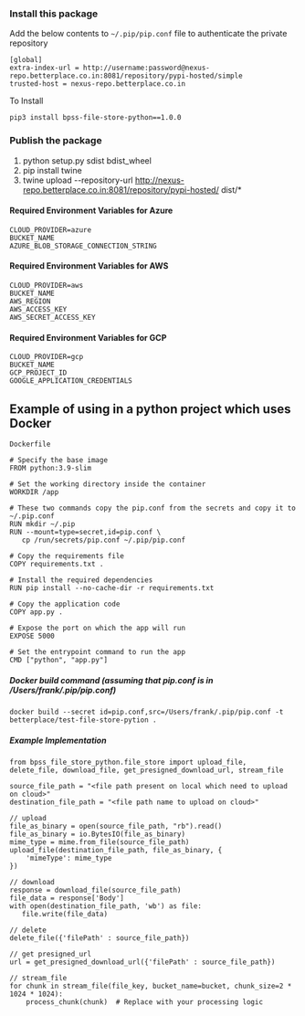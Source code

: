 ### Install this package
Add the below contents to `~/.pip/pip.conf` file to authenticate the private repository
```
[global]
extra-index-url = http://username:password@nexus-repo.betterplace.co.in:8081/repository/pypi-hosted/simple
trusted-host = nexus-repo.betterplace.co.in
```

To Install
```
pip3 install bpss-file-store-python==1.0.0
```

### Publish the package
1. python setup.py sdist bdist_wheel
2. pip install twine
3. twine upload --repository-url http://nexus-repo.betterplace.co.in:8081/repository/pypi-hosted/ dist/*  

#### Required Environment Variables for Azure
```
CLOUD_PROVIDER=azure
BUCKET_NAME
AZURE_BLOB_STORAGE_CONNECTION_STRING
```

#### Required Environment Variables for AWS
```
CLOUD_PROVIDER=aws
BUCKET_NAME
AWS_REGION
AWS_ACCESS_KEY
AWS_SECRET_ACCESS_KEY
```

#### Required Environment Variables for GCP
```
CLOUD_PROVIDER=gcp
BUCKET_NAME
GCP_PROJECT_ID
GOOGLE_APPLICATION_CREDENTIALS
```

## Example of using in a python project which uses Docker

`Dockerfile`
```
# Specify the base image
FROM python:3.9-slim

# Set the working directory inside the container
WORKDIR /app

# These two commands copy the pip.conf from the secrets and copy it to ~/.pip.conf
RUN mkdir ~/.pip
RUN --mount=type=secret,id=pip.conf \
   cp /run/secrets/pip.conf ~/.pip/pip.conf

# Copy the requirements file
COPY requirements.txt .

# Install the required dependencies
RUN pip install --no-cache-dir -r requirements.txt

# Copy the application code
COPY app.py .

# Expose the port on which the app will run
EXPOSE 5000

# Set the entrypoint command to run the app
CMD ["python", "app.py"]
```

##### Docker build command (assuming that pip.conf is in /Users/frank/.pip/pip.conf)
```
docker build --secret id=pip.conf,src=/Users/frank/.pip/pip.conf -t betterplace/test-file-store-pytion .
```

##### Example Implementation
```
from bpss_file_store_python.file_store import upload_file, delete_file, download_file, get_presigned_download_url, stream_file

source_file_path = "<file path present on local which need to upload on cloud>"
destination_file_path = "<file path name to upload on cloud>"

// upload
file_as_binary = open(source_file_path, "rb").read()
file_as_binary = io.BytesIO(file_as_binary)
mime_type = mime.from_file(source_file_path)
upload_file(destination_file_path, file_as_binary, {
    'mimeType': mime_type
})

// download
response = download_file(source_file_path)
file_data = response['Body']
with open(destination_file_path, 'wb') as file:
   file.write(file_data)

// delete
delete_file({'filePath' : source_file_path})

// get presigned_url
url = get_presigned_download_url({'filePath' : source_file_path})   

// stream_file 
for chunk in stream_file(file_key, bucket_name=bucket, chunk_size=2 * 1024 * 1024):
    process_chunk(chunk)  # Replace with your processing logic
```